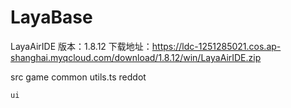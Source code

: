 # LayaBase

LayaAirIDE 版本：1.8.12
下载地址：https://ldc-1251285021.cos.ap-shanghai.myqcloud.com/download/1.8.12/win/LayaAirIDE.zip

<!--模块解析-->

src
    game
        common
            utils.ts <!-- 通用工具类接口 -->
        reddot
            
    ui